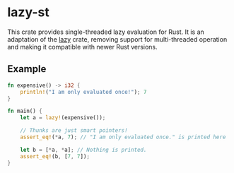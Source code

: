 # lazy-st

This crate provides single-threaded lazy evaluation for Rust.
It is an adaptation of the [lazy](https://github.com/reem/rust-lazy) crate,
removing support for multi-threaded operation and
making it compatible with newer Rust versions.

## Example

~~~ rust
fn expensive() -> i32 {
    println!("I am only evaluated once!"); 7
}

fn main() {
    let a = lazy!(expensive());

    // Thunks are just smart pointers!
    assert_eq!(*a, 7); // "I am only evaluated once." is printed here

    let b = [*a, *a]; // Nothing is printed.
    assert_eq!(b, [7, 7]);
}
~~~
